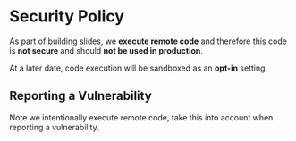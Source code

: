 # Security Policy

As part of building slides, we **execute remote code** and therefore this code is **not secure** and should **not be used in production**. 

At a later date, code execution will be sandboxed as an **opt-in** setting.

## Reporting a Vulnerability

Note we intentionally execute remote code, take this into account when reporting a vulnerability.
